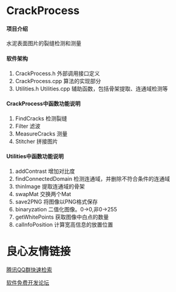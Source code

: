 # CrackProcess

#### 项目介绍
水泥表面图片的裂缝检测和测量

#### 软件架构
1. CrackProcess.h 外部调用接口定义
2. CrackProcess.cpp 算法的实现部分
3. Utilities.h Utilities.cpp 辅助函数，包括骨架提取、连通域检测等

#### CrackProcess中函数功能说明
1. FindCracks 检测裂缝
2. Filter 滤波
3. MeasureCracks 测量
4. Stitcher 拼接图片

#### Utilities中函数功能说明
1. addContrast 增加对比度
2. findConnectedDomain 检测连通域，并删除不符合条件的连通域
3. thinImage 提取连通域的骨架
4. swapMat 交换两个Mat
5. save2PNG 将图像以PNG格式保存
6. binaryzation 二值化图像。0->0,非0->255
7. getWhitePoints 获取图像中白点的数量
8. calInfoPosition 计算宽高信息的放置位置

 # 良心友情链接

[腾讯QQ群快速检索](http://u.720life.cn/s/8cf73f7c)

[软件免费开发论坛](http://u.720life.cn/s/bbb01dc0)